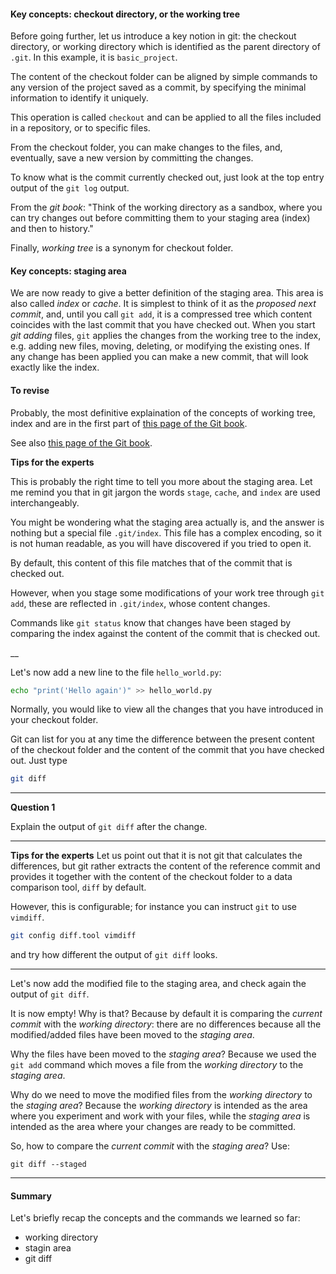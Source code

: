#### Key concepts: checkout directory, or the working tree

Before going further, let us introduce a key notion in git: the checkout directory, or working directory
 which is identified as the parent directory of ``.git``. In this example, it is `basic_project`.

The content of the checkout folder can be aligned by simple commands to any version
 of the project saved as a commit, by specifying the minimal information to identify it uniquely.

This operation is called ``checkout`` and can be applied
 to all the files included in a repository, or to specific files.
  
From the checkout folder, you can make changes to the files, and, eventually,
 save a new version by committing the changes.

To know what is the commit currently checked out, just look at the top entry output
 of the ``git log`` output.

From the _git book_: 
"Think of the working directory as a sandbox,
 where you can try changes out before committing them to your staging area (index) and then to history."

Finally, _working tree_ is a synonym for checkout folder.

#### Key concepts: staging area

We are now ready to give a better definition of the staging area. This area is also called _index_ or _cache_. 
It is simplest to think of it as the _proposed next commit_, and, until you call ``git add``, it is a compressed tree which content 
coincides with the last commit that you have checked out.
When you start _git adding_ files, ``git`` applies the changes from the working tree to the index,
e.g. adding new files, moving, deleting, or modifying the existing ones. If any change has been applied you can make a new commit,
 that will look exactly like the index.

#### To revise 
Probably, the most definitive explaination of the concepts of working tree, index and are in the first part 
of [this page of the Git book](https://git-scm.com/book/en/v2/Git-Tools-Reset-Demystified).

See also [this page of the Git book](https://git-scm.com/book/it/v2/Git-Basics-Recording-Changes-to-the-Repository).


__Tips for the experts__

This is probably the right time to tell you more about the staging area. Let me remind you that
in git jargon the words `stage`, `cache`, and `index` are used interchangeably.

You might be wondering what the staging area actually is, and the answer is nothing but a special
file ``.git/index``. This file has a complex encoding, so it is not human readable,
 as you will have discovered if you tried to open it.

By default, this content of this file matches that of the commit that is checked out.

However, when you stage some modifications of your work tree through ``git add``,
 these are reflected in ``.git/index``, whose content changes.

Commands like ``git status`` know that changes have been staged by comparing
 the index against the content of the commit that is checked out.

__


Let's now add a new line to the file ``hello_world.py``:

```bash
echo "print('Hello again')" >> hello_world.py
```

Normally, you would like to view all the changes that you have
introduced in your checkout folder.

Git can list for you at any time the difference between the present content of the checkout folder and the content of
 the commit that you have checked out. Just type

```bash
git diff
```

---

__Question 1__

Explain the output of ``git diff`` after the change.

---


__Tips for the experts__
Let us point out that it is not git that calculates the differences, but git rather extracts the content of the reference commit
and provides it together with the content of the checkout folder to a data comparison tool, ``diff`` by default.

However, this is configurable; for instance you can instruct ``git`` to use ``vimdiff``.

```bash
git config diff.tool vimdiff
```
and try how different the output of `git diff` looks.


---

Let's now add the modified file to the staging area,
and check again the output of `git diff`. 

It is now empty! Why is that? Because by default it is comparing the *current commit* with the *working directory*:
there are no differences because all the modified/added files have been
moved to the *staging area*.

Why the files have been moved to the *staging area*? Because we used the
`git add` command which moves a file from the *working directory* to the
*staging area*.

Why do we need to move the modified files from the *working directory* to the
*staging area*? Because the *working directory* is intended as the area
where you experiment and work with your files, while the *staging area* 
is intended as the area where your changes are ready to be committed.

So, how to compare the *current commit* with the *staging area*? Use:

`git diff --staged`

---

#### Summary
Let's briefly recap the concepts and the commands we learned so far:
- working directory
- stagin area
- git diff

